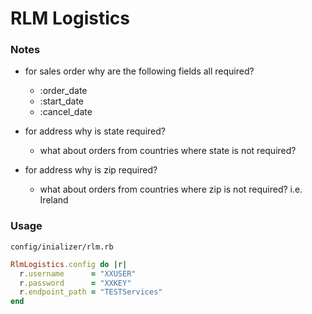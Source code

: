 # RLM Logistics

### Notes

- for sales order why are the following fields all required?
  - :order_date
  - :start_date
  - :cancel_date

- for address why is state required?
  - what about orders from countries where state is not required?

- for address why is zip required?
  - what about orders from countries where zip is not required? i.e. Ireland

### Usage

`config/inializer/rlm.rb`

```ruby
RlmLogistics.config do |r|
  r.username      = "XXUSER"
  r.password      = "XXKEY"
  r.endpoint_path = "TESTServices"
end
```

